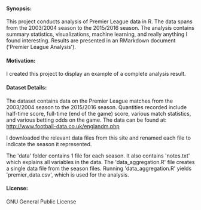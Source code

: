 #### Synopsis:
This project conducts analysis of Premier League data in R. The data spans from the 2003/2004 season to the 2015/2016 season. The analysis contains summary statistics, visualizations, machine learning, and really anything I found interesting. Results are presented in an RMarkdown document ('Premier League Analysis').

#### Motivation:
I created this project to display an example of a complete analysis result.

#### Dataset Details:
The dataset contains data on the Premier League matches from the 2003/2004 season to the 2015/2016 season. Quantities recorded include half-time score, full-time (end of the game) score, various match statistics, and various betting odds on the game.
The data can be found at:
http://www.football-data.co.uk/englandm.php

I downloaded the relevant data files from this site and renamed each file to indicate the season it represented.

The 'data' folder contains 1 file for each season. It also contains 'notes.txt' which explains all variables in the data. The 'data_aggregation.R' file creates a single data file from the season files. Running 'data_aggregation.R' yields 'premier_data.csv', which is used for the analysis.

#### License:
GNU General Public License
